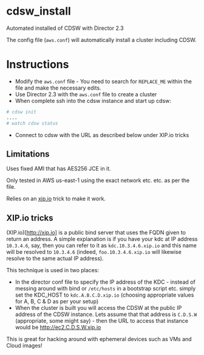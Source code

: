 # cdsw_install
Automated installed of CDSW with Director 2.3

The config file (`aws.conf`) will automatically install a cluster including CDSW. 

# Instructions
+ Modify the `aws.conf` file - You need to search for `REPLACE_ME` within the file and make the necessary edits.
+ Use Director 2.3 with the `aws.conf` file to create a cluster
+ When complete ssh into the cdsw instance and start up cdsw:
```sh
# cdsw init
....
# watch cdsw status
```
+ Connect to cdsw with the URL as described below under XIP.io tricks


## Limitations
Uses fixed AMI that has AES256 JCE in it.

Only tested in AWS us-east-1 using the exact network etc. etc. as per the file.

Relies on an [xip.io](http://xip.io) trick to make it work.

## XIP.io tricks
(XIP.io)[http://xip.io] is a public bind server that uses the FQDN given to return an address. A simple explanation is if you have your kdc at IP address `10.3.4.6`, say, then you can refer to it as `kdc.10.3.4.6.xip.io` and this name will be resolved to `10.3.4.6` (indeed, `foo.10.3.4.6.xip.io` will likewise resolve to the same actual IP address).

This technique is used in two places:
+ In the director conf file to specify the IP address of the KDC - instead of messing around with bind or `/etc/hosts` in a bootstrap script etc. simply set the KDC_HOST to `kdc.A.B.C.D.xip.io` (choosing appropriate values for A, B, C & D as per your setup)
+ When the cluster is built you will access the CDSW at the public IP address of the CDSW instance. Lets assume that that address is `C.D.S.W` (appropriate, some might say) - then the URL to access that instance would be http://ec2.C.D.S.W.xip.io

This is great for hacking around with ephemeral devices such as VMs and Cloud images!
